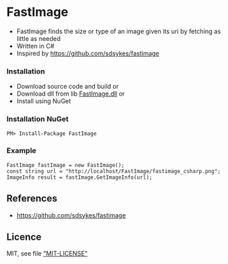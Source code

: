 # FastImage

* FastImage finds the size or type of an image given its uri by fetching as little as needed
* Written in C#
* Inspired by https://github.com/sdsykes/fastimage

### Installation

* Download source code and build or
* Download dll from lib [FastImage.dll](lib/FastImage.dll) or
* Install using NuGet

### Installation NuGet

    PM> Install-Package FastImage

### Example

    FastImage fastImage = new FastImage(); 
    const string url = "http://localhost/FastImage/fastimage_csharp.png";
    ImageInfo result = fastImage.GetImageInfo(url);

## References

* https://github.com/sdsykes/fastimage

## Licence

MIT, see file ["MIT-LICENSE"](MIT-LICENSE)
